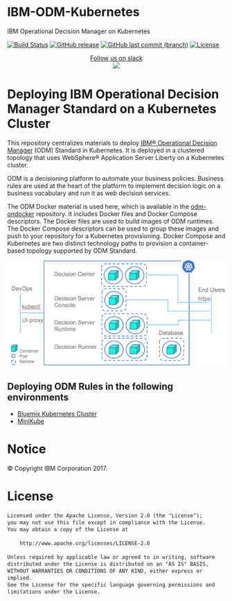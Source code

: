 # IBM-ODM-Kubernetes
IBM Operational Decision Manager on Kubernetes

[![Build Status](https://travis-ci.org/ODMDev/odm-docker-kubernetes.svg?branch=master)](https://travis-ci.org/ODMDev/odm-docker-kubernetes)
[![GitHub release](https://img.shields.io/github/release/ODMDev/odm-docker-kubernetes.svg)](https://github.com/ODMDev/odm-docker-kubernetes/releases)
[![GitHub last commit (branch)](https://img.shields.io/github/last-commit/ODMDev/odm-docker-kubernetes/dev.svg)](https://github.com/ODMDev/odm-docker-kubernetes)
[![License](https://img.shields.io/badge/License-Apache%202.0-blue.svg)](https://opensource.org/licenses/Apache-2.0)

<p align="center">
  <a href="https://join.slack.com/t/odmdev/shared_invite/enQtMjU0NzIwMjM1MTg0LTQyYTMzNGQ4NzJkMDYxMDU5MDRmYTM4MjcxN2RiMzNmZWZmY2UzYzRhMjk0N2FmZjU2YzJlMTRmN2FhZDY4NmQ">
        Follow us on slack
        <br>
        <img src="https://a.slack-edge.com/436da/marketing/img/meta/favicon-32.png">
  </a>
</p>

#  Deploying IBM Operational Decision Manager Standard on a Kubernetes Cluster

This repository centralizes materials to deploy [IBM® Operational Decision Manager](https://www.ibm.com/support/knowledgecenter/SSQP76_8.9.0/welcome/kc_welcome_odmV.html) (ODM) Standard in Kubernetes. It is deployed in a clustered topology that uses WebSphere® Application Server Liberty on a Kubernetes cluster.

ODM is a decisioning platform to automate your business policies. Business rules are used at the heart of the platform to implement decision logic on a business vocabulary and run it as web decision services.

The ODM Docker material is used here, which is available in the [odm-ondocker](https://github.com/lgrateau/odm-ondocker) repository. It includes Docker files and Docker Compose descriptors. The Docker files are used to build images of ODM runtimes. The Docker Compose descriptors can be used to group these images and push to your repository for a Kubernetes provisioning. Docker Compose and Kubernetes are two distinct technology paths to provision a container-based topology supported by ODM Standard.

![Flow](images/ODMinKubernetes-DeploymentOverview.png)

## Deploying ODM Rules in the following environments
- [Bluemix Kubernetes Cluster](Bluemix/README.md)
- [MiniKube](MiniKube/README.md)

# Notice
© Copyright IBM Corporation 2017.

# License
```text
Licensed under the Apache License, Version 2.0 (the "License");
you may not use this file except in compliance with the License.
You may obtain a copy of the License at

    http://www.apache.org/licenses/LICENSE-2.0

Unless required by applicable law or agreed to in writing, software
distributed under the License is distributed on an "AS IS" BASIS,
WITHOUT WARRANTIES OR CONDITIONS OF ANY KIND, either express or implied.
See the License for the specific language governing permissions and
limitations under the License.
````

